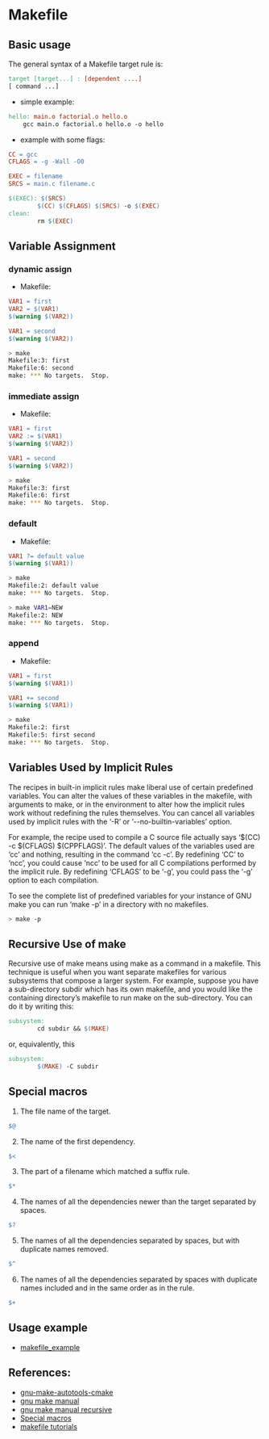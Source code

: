 # Makefile

## Basic usage

The general syntax of a Makefile target rule is:

```Makefile
target [target...] : [dependent ....]
[ command ...]
```

- simple example:

```Makefile
hello: main.o factorial.o hello.o
	gcc main.o factorial.o hello.o -o hello
```

- example with some flags:

```Makefile
CC = gcc
CFLAGS = -g -Wall -O0

EXEC = filename
SRCS = main.c filename.c

$(EXEC): $(SRCS)
        $(CC) $(CFLAGS) $(SRCS) -o $(EXEC)
clean:
        rm $(EXEC)
```

## Variable Assignment


### dynamic assign

- Makefile:

```Makefile
VAR1 = first
VAR2 = $(VAR1)
$(warning $(VAR2))

VAR1 = second
$(warning $(VAR2))
```

```bash
> make
Makefile:3: first
Makefile:6: second
make: *** No targets.  Stop.
```

### immediate assign


- Makefile:

```Makefile
VAR1 = first
VAR2 := $(VAR1)
$(warning $(VAR2))

VAR1 = second
$(warning $(VAR2))
```

```bash
> make
Makefile:3: first
Makefile:6: first
make: *** No targets.  Stop.
```


### default

- Makefile:

```Makefile
VAR1 ?= default value
$(warning $(VAR1))
```

```bash
> make
Makefile:2: default value
make: *** No targets.  Stop.
```

```bash
> make VAR1=NEW
Makefile:2: NEW
make: *** No targets.  Stop.
```


### append

- Makefile:

```Makefile
VAR1 = first
$(warning $(VAR1))

VAR1 += second
$(warning $(VAR1))
```

```bash
> make
Makefile:2: first
Makefile:5: first second
make: *** No targets.  Stop.
```

## Variables Used by Implicit Rules

The recipes in built-in implicit rules make liberal use of certain predefined variables. You can alter the values of these variables in the makefile, with arguments to make, or in the environment to alter how the implicit rules work without redefining the rules themselves. You can cancel all variables used by implicit rules with the ‘-R’ or ‘--no-builtin-variables’ option.

For example, the recipe used to compile a C source file actually says ‘$(CC) -c $(CFLAGS) $(CPPFLAGS)’. The default values of the variables used are ‘cc’ and nothing, resulting in the command ‘cc -c’. By redefining ‘CC’ to ‘ncc’, you could cause ‘ncc’ to be used for all C compilations performed by the implicit rule. By redefining ‘CFLAGS’ to be ‘-g’, you could pass the ‘-g’ option to each compilation.

To see the complete list of predefined variables for your instance of GNU make you can run ‘make -p’ in a directory with no makefiles.

```bash
> make -p
```

## Recursive Use of make

Recursive use of make means using make as a command in a makefile. This technique is useful when you want separate makefiles for various subsystems that compose a larger system. For example, suppose you have a sub-directory subdir which has its own makefile, and you would like the containing directory’s makefile to run make on the sub-directory. You can do it by writing this:

```Makefile
subsystem:
        cd subdir && $(MAKE)
```

or, equivalently, this

```Makefile
subsystem:
        $(MAKE) -C subdir
```


## Special macros

1. The file name of the target.
```Makefile
$@
```

2. The name of the first dependency.
```Makefile
$<
```

3. The part of a filename which matched a suffix rule.
```Makefile
$*
```

4. The names of all the dependencies newer than the target separated by spaces.
```Makefile
$?
```

5. The names of all the dependencies separated by spaces, but with duplicate names removed.
```Makefile
$^
```

6. The names of all the dependencies separated by spaces with duplicate names included and in the same order as in the rule.
```Makefile
$+
```

## Usage example

- [makefile_example](https://github.com/LinEmsber/Linux_Programming/tree/master/makefile_example)


## References:
- [gnu-make-autotools-cmake](http://www.slideshare.net/zzz00072/gnu-make-autotools-cmake)
- [gnu make manual](https://www.gnu.org/software/make/manual/make.html)
- [gnu make manual recursive](https://www.gnu.org/software/make/manual/html_node/Recursion.html)
- [Special macros](https://users.cs.duke.edu/~ola/courses/programming/Makefiles/node7.html)
- [makefile tutorials](http://www.cs.colby.edu/maxwell/courses/tutorials/maketutor/)

